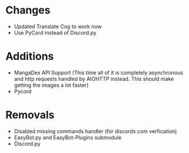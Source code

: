 # Changes
- Updated Translate Cog to work now
- Use PyCord instead of Discord.py
# Additions
- MangaDex API Support (This time all of it is completely asynchronous and http requests handled by AIOHTTP instead. This should make getting the images a lot faster)
- Pycord 
# Removals
- Disabled missing commands handler (for discords.com verfication)
- EasyBot.py and EasyBot-Plugins submodule 
- Discord.py